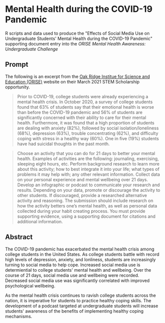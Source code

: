 # Mental Health during the COVID-19 Pandemic

R scripts and data used to produce the "Effects of Social Media Use on Undergraduate Students' Mental Health during the COVID-19 Pandemic" supporting document entry into the *ORISE Mental Health Awareness: Undergraduate Challenge* 

## Prompt
The following is an excerpt from the [Oak Ridge Institue for Science and Education (ORISE)](https://orise.orau.gov/resources/stem/scholarships.html) website on their March 2021 STEM Scholarship opportunity. 

>Prior to COVID-19, college students were already experiencing a mental health crisis. In October 2020, a survey of college students found that 63% of students say that their emotional health is worse than before the COVID-19 pandemic and 56% of students are significantly concerned with their ability to care for their mental health. Furthermore, it was found that a high proportion of students are dealing with anxiety (82%), followed by social isolation/loneliness (68%), depression (63%), trouble concentrating (62%), and difficulty coping with stress in a healthy way (60%). One in five (19%) students have had suicidal thoughts in the past month.

>Choose an activity that you can do for 21 days to better your mental health. Examples of activities are the following: journaling, exercising, sleeping eight hours, etc. Perform background research to learn more about this activity; how to best integrate it into your life; what types of problems it may help with; any other relevant information. Collect data on your personal experience and mental wellbeing over 21 days. Develop an infographic or podcast to communicate your research and results. Depending on your data, promote or discourage the activity to other students. If discouraged, provide a researched alternative activity and reasoning. The submission should include research on how the activity betters one’s mental health, as well as personal data collected during your habit creating process. You must provide supporting evidence, using a supporting document for citations and additional information.

## Abstract

The COVID-19 pandemic has exacerbated the mental health crisis among college students in the United States. As college students battle with record high levels of depression, anxiety, and lonliness, students are increasingly turning to social media to help cope. Increased social media use is determiential to college students' mental health and wellbeing. Over the course of 21 days, social media use and wellbeing were recorded. Decreased social media use was significantly correlated with improved psychological wellbeing.

As the mental health crisis continues to ravish college students across the nation, it is imperative for students to practice healthy coping skills. The development of a podcast targeted at undergraduate students will increase students' awareness of the benefits of implementing healthy coping mechanisms. 
